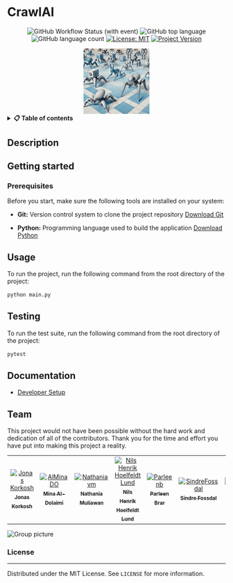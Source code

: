 <!-- TODO: CHANGE ALL INSTANCES OF "CrawlAI" IN ENTIRE PROJECT TO YOUR PROJECT TITLE-->
# CrawlAI


<div align="center">

![GitHub Workflow Status (with event)](https://img.shields.io/github/actions/workflow/status/CogitoNTNU/CrawlAI/ci.yml)
![GitHub top language](https://img.shields.io/github/languages/top/CogitoNTNU/CrawlAI)
![GitHub language count](https://img.shields.io/github/languages/count/CogitoNTNU/CrawlAI)
[![License: MIT](https://img.shields.io/badge/License-MIT-yellow.svg)](https://opensource.org/licenses/MIT)
[![Project Version](https://img.shields.io/badge/version-0.0.1-blue)](https://img.shields.io/badge/version-0.0.1-blue)

<img src="docs/images/crawlai.webp" width="30%" alt="Cogito Project Logo" style="display: block; margin-left: auto; margin-right: auto;">
</div>


<details> 
<summary><b>📋 Table of contents </b></summary>

- [CrawlAI](#crawlai)
  - [Description](#description)
  - [Getting started](#getting-started)
    - [Prerequisites](#prerequisites)
  - [Usage](#usage)
  - [Testing](#testing)
  - [Documentation](#documentation)
  - [Team](#team)
    - [License](#license)

</details>

## Description 
<!-- TODO: Provide a brief overview of what this project does and its key features. Please add pictures or videos of the application -->


## Getting started
<!-- TODO: In this Section you describe how to install this project in its intended environment.(i.e. how to get it to run)  
-->

### Prerequisites
Before you start, make sure the following tools are installed on your system:
- **Git:** Version control system to clone the project repository [Download Git](https://git-scm.com/downloads)
<!-- - **Docker:** To containerize the application and ensure it runs consistently across different environments [Download Docker](https://www.docker.com/products/docker-desktop) -->
- **Python:** Programming language used to build the application [Download Python](https://www.python.org/downloads/)




## Usage
To run the project, run the following command from the root directory of the project:
```bash
python main.py
```
<!-- TODO: Instructions on how to run the project and use its features. -->

## Testing
To run the test suite, run the following command from the root directory of the project:
```bash
pytest
```

## Documentation
- [Developer Setup](docs/manuals/developer_setup.md)


## Team
This project would not have been possible without the hard work and dedication of all of the contributors. Thank you for the time and effort you have put into making this project a reality.

<table align="center">
    <tr>
        <td align="center">
            <a href="https://github.com/jonkor29">
              <img src="https://github.com/jonkor29.png?size=100" width="100px;" alt="Jonas Korkosh"/><br />
              <sub><b>Jonas Korkosh</b></sub><br />
            </a>
        </td>
        <td align="center">
            <a href="https://github.com/AlMinaDO">
              <img src="https://github.com/AlMinaDO.png?size=100" width="100px;" alt="AlMinaDO"/><br />
              <sub><b>Mina Al-Dolaimi</b></sub>
            </a>
        </td>
        <td align="center">
            <a href="https://github.com/Nathaniavm">
              <img src="https://github.com/Nathaniavm.png?size=100" width="100px;" alt="Nathaniavm"/><br />
              <sub><b>Nathania Muliawan</b></sub>
            </a>
        </td>
        <td align="center">
            <a href="https://github.com/Nilsthehacker">
              <img src="https://github.com/Nilsthehacker.png?size=100" width="100px;" alt="Nils Henrik Hoelfeldt Lund"/><br />
              <sub><b>Nils Henrik Hoelfeldt Lund</b></sub><br />
            </a>
        </td>
        <td align="center">
            <a href="https://github.com/Parleenb">
              <img src="https://github.com/Parleenb.png?size=100" width="100px;" alt="Parleenb"/><br />
              <sub><b>Parleen Brar</b></sub><br />
            </a>
        </td>
        <td align="center">
            <a href="https://github.com/SindreFossdal">
              <img src="https://github.com/SindreFossdal.png?size=100" width="100px;" alt="SindreFossdal"/><br />
              <sub><b>Sindre Fossdal</b></sub>
            </a>
        </td>
        <td align="center">
            <a href="https://github.com/LockedInTheSkage">
              <img src="https://github.com/LockedInTheSkage.png?size=100" width="100px;" alt="LockedInTheSkage"/><br />
              <sub><b>Skage Reistad</b></sub>
            </a>
        </td>
        <td align="center">
            <a href="https://github.com/tobiasfremming">
              <img src="https://github.com/tobiasfremming.png?size=100" width="100px;" alt="Tobias Fremming"/><br />
              <sub><b>Tobias Fremming</b></sub>
            </a>
        </td>
    </tr>
</table>

![Group picture](docs/img/team.png)


### License
------
Distributed under the MIT License. See `LICENSE` for more information.
